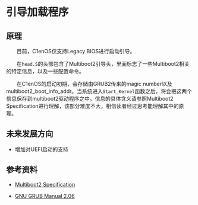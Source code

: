 # 引导加载程序

## 原理

&emsp;&emsp;目前，C1enOS仅支持Legacy BIOS进行启动引导。

&emsp;&emsp;在`head.S`的头部包含了Multiboot2引导头，里面标志了一些Multiboot2相关的特定信息，以及一些配置命令。

&emsp;&emsp;在C1enOS的启动初期，会存储由GRUB2传来的magic number以及multiboot2_boot_info_addr。当系统进入`Start_Kernel`函数之后，将会把这两个信息保存到multiboot2驱动程序之中。信息的具体含义请参照Multiboot2 Specification进行理解，该部分难度不大，相信读者经过思考能理解其中的原理。

## 未来发展方向

- 增加对UEFI启动的支持

## 参考资料

- [Multiboot2 Specification](http://git.savannah.gnu.org/cgit/grub.git/tree/doc/multiboot.texi?h=multiboot2)

- [GNU GRUB Manual 2.06](https://www.gnu.org/software/grub/manual/grub/grub.html)